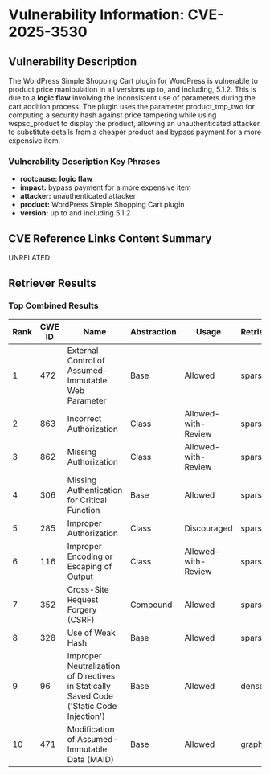 # Vulnerability Information: CVE-2025-3530

## Vulnerability Description
The WordPress Simple Shopping Cart plugin for WordPress is vulnerable to product price manipulation in all versions up to, and including, 5.1.2. This is due to a **logic flaw** involving the inconsistent use of parameters during the cart addition process. The plugin uses the parameter product_tmp_two for computing a security hash against price tampering while using wspsc_product to display the product, allowing an unauthenticated attacker to substitute details from a cheaper product and bypass payment for a more expensive item.

### Vulnerability Description Key Phrases
- **rootcause:** **logic flaw**
- **impact:** bypass payment for a more expensive item
- **attacker:** unauthenticated attacker
- **product:** WordPress Simple Shopping Cart plugin
- **version:** up to and including 5.1.2

## CVE Reference Links Content Summary
UNRELATED

## Retriever Results

### Top Combined Results

| Rank | CWE ID | Name | Abstraction | Usage  | Retrievers | Individual Scores |
|------|--------|------|-------------|-------|------------|-------------------|
| 1 | 472 | External Control of Assumed-Immutable Web Parameter | Base | Allowed | sparse | 0.574 |
| 2 | 863 | Incorrect Authorization | Class | Allowed-with-Review | sparse | 0.475 |
| 3 | 862 | Missing Authorization | Class | Allowed-with-Review | sparse | 0.474 |
| 4 | 306 | Missing Authentication for Critical Function | Base | Allowed | sparse | 0.466 |
| 5 | 285 | Improper Authorization | Class | Discouraged | sparse | 0.465 |
| 6 | 116 | Improper Encoding or Escaping of Output | Class | Allowed-with-Review | sparse | 0.465 |
| 7 | 352 | Cross-Site Request Forgery (CSRF) | Compound | Allowed | sparse | 0.453 |
| 8 | 328 | Use of Weak Hash | Base | Allowed | sparse | 0.453 |
| 9 | 96 | Improper Neutralization of Directives in Statically Saved Code ('Static Code Injection') | Base | Allowed | dense | 0.486 |
| 10 | 471 | Modification of Assumed-Immutable Data (MAID) | Base | Allowed | graph | 0.003 |

